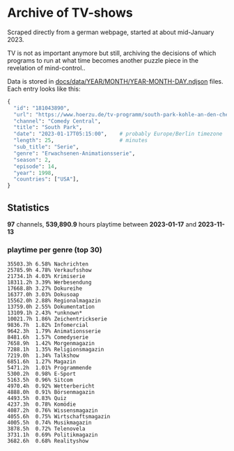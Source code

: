 # Archive of TV-shows

Scraped directly from a german webpage, started at about mid-January 2023.

TV is not as important anymore but still, archiving the decisions of which programs to run at what time
becomes another puzzle piece in the revelation of mind-control.. 

Data is stored in [docs/data/YEAR/MONTH/YEAR-MONTH-DAY.ndjson](docs/data/) files. 
Each entry looks like this:

```python
{
  "id": "181043890", 
  "url": "https://www.hoerzu.de/tv-programm/south-park-kohle-an-den-chefkoch/bid_181043890/", 
  "channel": "Comedy Central", 
  "title": "South Park", 
  "date": "2023-01-17T05:15:00",    # probably Europe/Berlin timezone 
  "length": 25,                     # minutes 
  "sub_title": "Serie", 
  "genre": "Erwachsenen-Animationsserie", 
  "season": 2, 
  "episode": 14, 
  "year": 1998, 
  "countries": ["USA"],
}
```

## Statistics

**97** channels, **539,890.9** hours playtime between **2023-01-17** and **2023-11-13**


### playtime per genre (top 30)

    35503.3h 6.58% Nachrichten
    25785.9h 4.78% Verkaufsshow
    21734.1h 4.03% Krimiserie
    18311.2h 3.39% Werbesendung
    17668.8h 3.27% Dokureihe
    16377.0h 3.03% Dokusoap
    15562.0h 2.88% Regionalmagazin
    13759.0h 2.55% Dokumentation
    13109.1h 2.43% *unknown*
    10021.7h 1.86% Zeichentrickserie
    9836.7h  1.82% Infomercial
    9642.3h  1.79% Animationsserie
    8481.6h  1.57% Comedyserie
    7658.9h  1.42% Morgenmagazin
    7288.1h  1.35% Religionsmagazin
    7219.0h  1.34% Talkshow
    6851.6h  1.27% Magazin
    5471.2h  1.01% Programmende
    5300.2h  0.98% E-Sport
    5163.5h  0.96% Sitcom
    4970.4h  0.92% Wetterbericht
    4888.0h  0.91% Börsenmagazin
    4493.5h  0.83% Quiz
    4237.3h  0.78% Komödie
    4087.2h  0.76% Wissensmagazin
    4055.6h  0.75% Wirtschaftsmagazin
    4005.5h  0.74% Musikmagazin
    3878.5h  0.72% Telenovela
    3731.1h  0.69% Politikmagazin
    3682.6h  0.68% Realityshow
